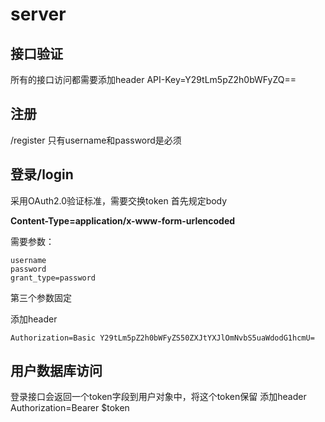 # server

## 接口验证
所有的接口访问都需要添加header
API-Key=Y29tLm5pZ2h0bWFyZQ==
## 注册
/register
只有username和password是必须

## 登录/login
采用OAuth2.0验证标准，需要交换token
首先规定body

**Content-Type=application/x-www-form-urlencoded**

需要参数：

```shell
username
password
grant_type=password
```

第三个参数固定

添加header

```shell
Authorization=Basic Y29tLm5pZ2h0bWFyZS50ZXJtYXJlOmNvbS5uaWdodG1hcmU=
```

## 用户数据库访问
登录接口会返回一个token字段到用户对象中，将这个token保留
添加header
Authorization=Bearer $token